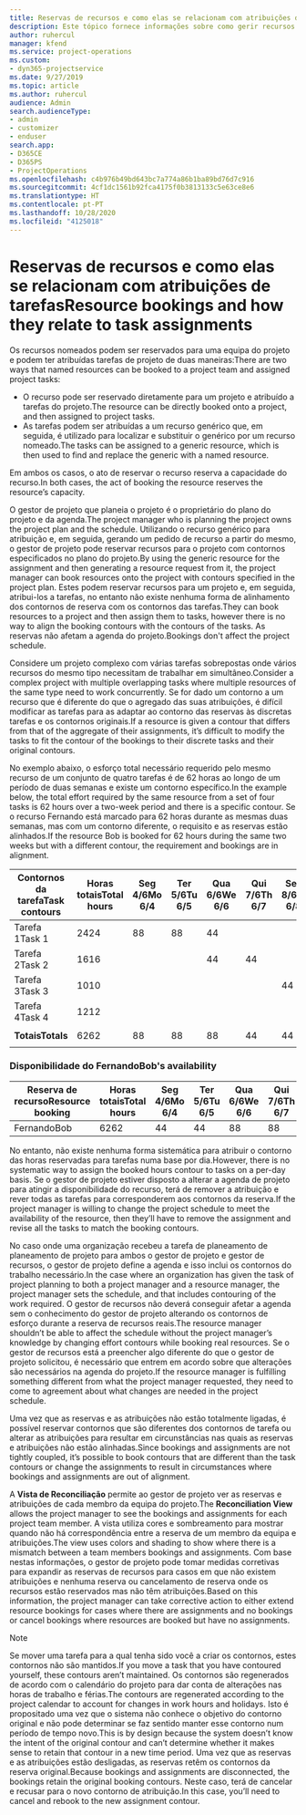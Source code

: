 ```yaml
---
title: Reservas de recursos e como elas se relacionam com atribuições de tarefas
description: Este tópico fornece informações sobre como gerir recursos nomeados, reservas de recursos e atribuições de tarefas e como se relacionam.
author: ruhercul
manager: kfend
ms.service: project-operations
ms.custom:
- dyn365-projectservice
ms.date: 9/27/2019
ms.topic: article
ms.author: ruhercul
audience: Admin
search.audienceType:
- admin
- customizer
- enduser
search.app:
- D365CE
- D365PS
- ProjectOperations
ms.openlocfilehash: c4b976b49bd643bc7a774a86b1ba89bd76d7c916
ms.sourcegitcommit: 4cf1dc1561b92fca4175f0b3813133c5e63ce8e6
ms.translationtype: HT
ms.contentlocale: pt-PT
ms.lasthandoff: 10/28/2020
ms.locfileid: "4125018"
---
```

# <a name="resource-bookings-and-how-they-relate-to-task-assignments"></a><span data-ttu-id="fee5b-103">Reservas de recursos e como elas se relacionam com atribuições de tarefas</span><span class="sxs-lookup"><span data-stu-id="fee5b-103">Resource bookings and how they relate to task assignments</span></span>


<span data-ttu-id="fee5b-104">Os recursos nomeados podem ser reservados para uma equipa do projeto e podem ter atribuídas tarefas de projeto de duas maneiras:</span><span class="sxs-lookup"><span data-stu-id="fee5b-104">There are two ways that named resources can be booked to a project team and assigned project tasks:</span></span>

- <span data-ttu-id="fee5b-105">O recurso pode ser reservado diretamente para um projeto e atribuído a tarefas do projeto.</span><span class="sxs-lookup"><span data-stu-id="fee5b-105">The resource can be directly booked onto a project, and then assigned to project tasks.</span></span>
- <span data-ttu-id="fee5b-106">As tarefas podem ser atribuídas a um recurso genérico que, em seguida, é utilizado para localizar e substituir o genérico por um recurso nomeado.</span><span class="sxs-lookup"><span data-stu-id="fee5b-106">The tasks can be assigned to a generic resource, which is then used to find and replace the generic with a named resource.</span></span> 

<span data-ttu-id="fee5b-107">Em ambos os casos, o ato de reservar o recurso reserva a capacidade do recurso.</span><span class="sxs-lookup"><span data-stu-id="fee5b-107">In both cases, the act of booking the resource reserves the resource’s capacity.</span></span>

<span data-ttu-id="fee5b-108">O gestor de projeto que planeia o projeto é o proprietário do plano do projeto e da agenda.</span><span class="sxs-lookup"><span data-stu-id="fee5b-108">The project manager who is planning the project owns the project plan and the schedule.</span></span> <span data-ttu-id="fee5b-109">Utilizando o recurso genérico para atribuição e, em seguida, gerando um pedido de recurso a partir do mesmo, o gestor de projeto pode reservar recursos para o projeto com contornos especificados no plano do projeto.</span><span class="sxs-lookup"><span data-stu-id="fee5b-109">By using the generic resource for the assignment and then generating a resource request from it, the project manager can book resources onto the project with contours specified in the project plan.</span></span> <span data-ttu-id="fee5b-110">Estes podem reservar recursos para um projeto e, em seguida, atribui-los a tarefas, no entanto não existe nenhuma forma de alinhamento dos contornos de reserva com os contornos das tarefas.</span><span class="sxs-lookup"><span data-stu-id="fee5b-110">They can book resources to a project and then assign them to tasks, however there is no way to align the booking contours with the contours of the tasks.</span></span> <span data-ttu-id="fee5b-111">As reservas não afetam a agenda do projeto.</span><span class="sxs-lookup"><span data-stu-id="fee5b-111">Bookings don't affect the project schedule.</span></span>

<span data-ttu-id="fee5b-112">Considere um projeto complexo com várias tarefas sobrepostas onde vários recursos do mesmo tipo necessitam de trabalhar em simultâneo.</span><span class="sxs-lookup"><span data-stu-id="fee5b-112">Consider a complex project with multiple overlapping tasks where multiple resources of the same type need to work concurrently.</span></span> <span data-ttu-id="fee5b-113">Se for dado um contorno a um recurso que é diferente do que o agregado das suas atribuições, é difícil modificar as tarefas para as adaptar ao contorno das reservas às discretas tarefas e os contornos originais.</span><span class="sxs-lookup"><span data-stu-id="fee5b-113">If a resource is given a contour that differs from that of the aggregate of their assignments, it’s difficult to modify the tasks to fit the contour of the bookings to their discrete tasks and their original contours.</span></span>

<span data-ttu-id="fee5b-114">No exemplo abaixo, o esforço total necessário requerido pelo mesmo recurso de um conjunto de quatro tarefas é de 62 horas ao longo de um período de duas semanas e existe um contorno específico.</span><span class="sxs-lookup"><span data-stu-id="fee5b-114">In the example below, the total effort required by the same resource from a set of four tasks is 62 hours over a two-week period and there is a specific contour.</span></span> <span data-ttu-id="fee5b-115">Se o recurso Fernando está marcado para 62 horas durante as mesmas duas semanas, mas com um contorno diferente, o requisito e as reservas estão alinhados.</span><span class="sxs-lookup"><span data-stu-id="fee5b-115">If the resource Bob is booked for 62 hours during the same two weeks but with a different contour, the requirement and bookings are in alignment.</span></span>

| <span data-ttu-id="fee5b-116">**Contornos da tarefa**</span><span class="sxs-lookup"><span data-stu-id="fee5b-116">**Task contours**</span></span>    | <span data-ttu-id="fee5b-117">**Horas totais**</span><span class="sxs-lookup"><span data-stu-id="fee5b-117">**Total hours**</span></span> | <span data-ttu-id="fee5b-118">Seg 4/6</span><span class="sxs-lookup"><span data-stu-id="fee5b-118">Mo 6/4</span></span> | <span data-ttu-id="fee5b-119">Ter 5/6</span><span class="sxs-lookup"><span data-stu-id="fee5b-119">Tu 6/5</span></span> | <span data-ttu-id="fee5b-120">Qua 6/6</span><span class="sxs-lookup"><span data-stu-id="fee5b-120">We 6/6</span></span> | <span data-ttu-id="fee5b-121">Qui 7/6</span><span class="sxs-lookup"><span data-stu-id="fee5b-121">Th 6/7</span></span> | <span data-ttu-id="fee5b-122">Sex 8/6</span><span class="sxs-lookup"><span data-stu-id="fee5b-122">Fr 6/8</span></span> | <span data-ttu-id="fee5b-123">Sáb 9/6</span><span class="sxs-lookup"><span data-stu-id="fee5b-123">Sa 6/9</span></span> | <span data-ttu-id="fee5b-124">Dom 10/6</span><span class="sxs-lookup"><span data-stu-id="fee5b-124">Su 6/10</span></span> | <span data-ttu-id="fee5b-125">Seg 11/6</span><span class="sxs-lookup"><span data-stu-id="fee5b-125">Mo 6/11</span></span> | <span data-ttu-id="fee5b-126">Ter 12/6</span><span class="sxs-lookup"><span data-stu-id="fee5b-126">Tu 6/12</span></span> | <span data-ttu-id="fee5b-127">Qua 6/13</span><span class="sxs-lookup"><span data-stu-id="fee5b-127">We 6/13</span></span> | <span data-ttu-id="fee5b-128">Qui 14/6</span><span class="sxs-lookup"><span data-stu-id="fee5b-128">Th 6/14</span></span> | <span data-ttu-id="fee5b-129">Sex 15/6</span><span class="sxs-lookup"><span data-stu-id="fee5b-129">Fr 6/15</span></span> |
|----------------------|-----------------|--------|--------|--------|--------|--------|--------|---------|---------|---------|---------|---------|---------|
| <span data-ttu-id="fee5b-130">Tarefa 1</span><span class="sxs-lookup"><span data-stu-id="fee5b-130">Task 1</span></span>               | <span data-ttu-id="fee5b-131">24</span><span class="sxs-lookup"><span data-stu-id="fee5b-131">24</span></span>              | <span data-ttu-id="fee5b-132">8</span><span class="sxs-lookup"><span data-stu-id="fee5b-132">8</span></span>      | <span data-ttu-id="fee5b-133">8</span><span class="sxs-lookup"><span data-stu-id="fee5b-133">8</span></span>      | <span data-ttu-id="fee5b-134">4</span><span class="sxs-lookup"><span data-stu-id="fee5b-134">4</span></span>      |        |        |        |         |         |         | <span data-ttu-id="fee5b-135">4</span><span class="sxs-lookup"><span data-stu-id="fee5b-135">4</span></span>       |         |         |
| <span data-ttu-id="fee5b-136">Tarefa 2</span><span class="sxs-lookup"><span data-stu-id="fee5b-136">Task 2</span></span>               | <span data-ttu-id="fee5b-137">16</span><span class="sxs-lookup"><span data-stu-id="fee5b-137">16</span></span>              |        |        | <span data-ttu-id="fee5b-138">4</span><span class="sxs-lookup"><span data-stu-id="fee5b-138">4</span></span>      | <span data-ttu-id="fee5b-139">4</span><span class="sxs-lookup"><span data-stu-id="fee5b-139">4</span></span>      |        |        |         | <span data-ttu-id="fee5b-140">8</span><span class="sxs-lookup"><span data-stu-id="fee5b-140">8</span></span>       |         |         |         |         |
| <span data-ttu-id="fee5b-141">Tarefa 3</span><span class="sxs-lookup"><span data-stu-id="fee5b-141">Task 3</span></span>               | <span data-ttu-id="fee5b-142">10</span><span class="sxs-lookup"><span data-stu-id="fee5b-142">10</span></span>              |        |        |        |        | <span data-ttu-id="fee5b-143">4</span><span class="sxs-lookup"><span data-stu-id="fee5b-143">4</span></span>      |        |         |         | <span data-ttu-id="fee5b-144">4</span><span class="sxs-lookup"><span data-stu-id="fee5b-144">4</span></span>       |         | <span data-ttu-id="fee5b-145">2</span><span class="sxs-lookup"><span data-stu-id="fee5b-145">2</span></span>       |         |
| <span data-ttu-id="fee5b-146">Tarefa 4</span><span class="sxs-lookup"><span data-stu-id="fee5b-146">Task 4</span></span>               | <span data-ttu-id="fee5b-147">12</span><span class="sxs-lookup"><span data-stu-id="fee5b-147">12</span></span>              |        |        |        |        |        |        |         |         |         | <span data-ttu-id="fee5b-148">4</span><span class="sxs-lookup"><span data-stu-id="fee5b-148">4</span></span>       |         | <span data-ttu-id="fee5b-149">8</span><span class="sxs-lookup"><span data-stu-id="fee5b-149">8</span></span>       |
|                      |                 |        |        |        |        |        |        |         |         |         |         |         |         |
| <span data-ttu-id="fee5b-150">**Totais**</span><span class="sxs-lookup"><span data-stu-id="fee5b-150">**Totals**</span></span>           | <span data-ttu-id="fee5b-151">62</span><span class="sxs-lookup"><span data-stu-id="fee5b-151">62</span></span>              | <span data-ttu-id="fee5b-152">8</span><span class="sxs-lookup"><span data-stu-id="fee5b-152">8</span></span>      | <span data-ttu-id="fee5b-153">8</span><span class="sxs-lookup"><span data-stu-id="fee5b-153">8</span></span>      | <span data-ttu-id="fee5b-154">8</span><span class="sxs-lookup"><span data-stu-id="fee5b-154">8</span></span>      | <span data-ttu-id="fee5b-155">4</span><span class="sxs-lookup"><span data-stu-id="fee5b-155">4</span></span>      | <span data-ttu-id="fee5b-156">4</span><span class="sxs-lookup"><span data-stu-id="fee5b-156">4</span></span>      |        |         | <span data-ttu-id="fee5b-157">8</span><span class="sxs-lookup"><span data-stu-id="fee5b-157">8</span></span>       | <span data-ttu-id="fee5b-158">4</span><span class="sxs-lookup"><span data-stu-id="fee5b-158">4</span></span>       | <span data-ttu-id="fee5b-159">8</span><span class="sxs-lookup"><span data-stu-id="fee5b-159">8</span></span>       | <span data-ttu-id="fee5b-160">2</span><span class="sxs-lookup"><span data-stu-id="fee5b-160">2</span></span>       | <span data-ttu-id="fee5b-161">8</span><span class="sxs-lookup"><span data-stu-id="fee5b-161">8</span></span>       |
|                      |                 |        |        |        |        |        |        |         |         |         |         |

### <a name="bobs-availability"></a><span data-ttu-id="fee5b-162">Disponibilidade do Fernando</span><span class="sxs-lookup"><span data-stu-id="fee5b-162">Bob's availability</span></span>
| <span data-ttu-id="fee5b-163">**Reserva de recurso**</span><span class="sxs-lookup"><span data-stu-id="fee5b-163">**Resource   booking**</span></span> | <span data-ttu-id="fee5b-164">**Horas totais**</span><span class="sxs-lookup"><span data-stu-id="fee5b-164">**Total hours**</span></span> | <span data-ttu-id="fee5b-165">Seg 4/6</span><span class="sxs-lookup"><span data-stu-id="fee5b-165">Mo 6/4</span></span> | <span data-ttu-id="fee5b-166">Ter 5/6</span><span class="sxs-lookup"><span data-stu-id="fee5b-166">Tu 6/5</span></span> | <span data-ttu-id="fee5b-167">Qua 6/6</span><span class="sxs-lookup"><span data-stu-id="fee5b-167">We 6/6</span></span> | <span data-ttu-id="fee5b-168">Qui 7/6</span><span class="sxs-lookup"><span data-stu-id="fee5b-168">Th 6/7</span></span> | <span data-ttu-id="fee5b-169">Sex 8/6</span><span class="sxs-lookup"><span data-stu-id="fee5b-169">Fr 6/8</span></span> | <span data-ttu-id="fee5b-170">Sáb 9/6</span><span class="sxs-lookup"><span data-stu-id="fee5b-170">Sa 6/9</span></span> | <span data-ttu-id="fee5b-171">Dom 10/6</span><span class="sxs-lookup"><span data-stu-id="fee5b-171">Su 6/10</span></span> | <span data-ttu-id="fee5b-172">Seg 11/6</span><span class="sxs-lookup"><span data-stu-id="fee5b-172">Mo 6/11</span></span> | <span data-ttu-id="fee5b-173">Ter 12/6</span><span class="sxs-lookup"><span data-stu-id="fee5b-173">Tu 6/12</span></span> | <span data-ttu-id="fee5b-174">Qua 6/13</span><span class="sxs-lookup"><span data-stu-id="fee5b-174">We 6/13</span></span> | <span data-ttu-id="fee5b-175">Qui 14/6</span><span class="sxs-lookup"><span data-stu-id="fee5b-175">Th 6/14</span></span> | <span data-ttu-id="fee5b-176">Sex 15/6</span><span class="sxs-lookup"><span data-stu-id="fee5b-176">Fr 6/15</span></span> |
|------------------------|-----------------|--------|--------|--------|--------|--------|--------|---------|---------|---------|---------|---------|---------|
| <span data-ttu-id="fee5b-177">Fernando</span><span class="sxs-lookup"><span data-stu-id="fee5b-177">Bob</span></span>                    | <span data-ttu-id="fee5b-178">62</span><span class="sxs-lookup"><span data-stu-id="fee5b-178">62</span></span>              | <span data-ttu-id="fee5b-179">4</span><span class="sxs-lookup"><span data-stu-id="fee5b-179">4</span></span>      | <span data-ttu-id="fee5b-180">4</span><span class="sxs-lookup"><span data-stu-id="fee5b-180">4</span></span>      | <span data-ttu-id="fee5b-181">8</span><span class="sxs-lookup"><span data-stu-id="fee5b-181">8</span></span>      | <span data-ttu-id="fee5b-182">8</span><span class="sxs-lookup"><span data-stu-id="fee5b-182">8</span></span>      | <span data-ttu-id="fee5b-183">8</span><span class="sxs-lookup"><span data-stu-id="fee5b-183">8</span></span>      |        |         | <span data-ttu-id="fee5b-184">4</span><span class="sxs-lookup"><span data-stu-id="fee5b-184">4</span></span>       | <span data-ttu-id="fee5b-185">4</span><span class="sxs-lookup"><span data-stu-id="fee5b-185">4</span></span>       | <span data-ttu-id="fee5b-186">8</span><span class="sxs-lookup"><span data-stu-id="fee5b-186">8</span></span>       | <span data-ttu-id="fee5b-187">8</span><span class="sxs-lookup"><span data-stu-id="fee5b-187">8</span></span>       | <span data-ttu-id="fee5b-188">6</span><span class="sxs-lookup"><span data-stu-id="fee5b-188">6</span></span>       |

<span data-ttu-id="fee5b-189">No entanto, não existe nenhuma forma sistemática para atribuir o contorno das horas reservadas para tarefas numa base por dia.</span><span class="sxs-lookup"><span data-stu-id="fee5b-189">However, there is no systematic way to assign the booked hours contour to tasks on a per-day basis.</span></span> <span data-ttu-id="fee5b-190">Se o gestor de projeto estiver disposto a alterar a agenda de projeto para atingir a disponibilidade do recurso, terá de remover a atribuição e rever todas as tarefas para corresponderem aos contornos da reserva.</span><span class="sxs-lookup"><span data-stu-id="fee5b-190">If the project manager is willing to change the project schedule to meet the availability of the resource, then they’ll have to remove the assignment and revise all the tasks to match the booking contours.</span></span>

<span data-ttu-id="fee5b-191">No caso onde uma organização recebeu a tarefa de planeamento de planeamento de projeto para ambos o gestor de projeto e gestor de recursos, o gestor de projeto define a agenda e isso inclui os contornos do trabalho necessário.</span><span class="sxs-lookup"><span data-stu-id="fee5b-191">In the case where an organization has given the task of project planning to both a project manager and a resource manager, the project manager sets the schedule, and that includes contouring of the work required.</span></span> <span data-ttu-id="fee5b-192">O gestor de recursos não deverá conseguir afetar a agenda sem o conhecimento do gestor de projeto alterando os contornos de esforço durante a reserva de recursos reais.</span><span class="sxs-lookup"><span data-stu-id="fee5b-192">The resource manager shouldn’t be able to affect the schedule without the project manager’s knowledge by changing effort contours while booking real resources.</span></span> <span data-ttu-id="fee5b-193">Se o gestor de recursos está a preencher algo diferente do que o gestor de projeto solicitou, é necessário que entrem em acordo sobre que alterações são necessários na agenda do projeto.</span><span class="sxs-lookup"><span data-stu-id="fee5b-193">If the resource manager is fulfilling something different from what the project manager requested, they need to come to agreement about what changes are needed in the project schedule.</span></span>

<span data-ttu-id="fee5b-194">Uma vez que as reservas e as atribuições não estão totalmente ligadas, é possível reservar contornos que são diferentes dos contornos de tarefa ou alterar as atribuições para resultar em circunstâncias nas quais as reservas e atribuições não estão alinhadas.</span><span class="sxs-lookup"><span data-stu-id="fee5b-194">Since bookings and assignments are not tightly coupled, it’s possible to book contours that are different than the task contours or change the assignments to result in circumstances where bookings and assignments are out of alignment.</span></span>

<span data-ttu-id="fee5b-195">A **Vista de Reconciliação** permite ao gestor de projeto ver as reservas e atribuições de cada membro da equipa do projeto.</span><span class="sxs-lookup"><span data-stu-id="fee5b-195">The **Reconciliation View** allows the project manager to see the bookings and assignments for each project team member.</span></span> <span data-ttu-id="fee5b-196">A vista utiliza cores e sombreamento para mostrar quando não há correspondência entre a reserva de um membro da equipa e atribuições.</span><span class="sxs-lookup"><span data-stu-id="fee5b-196">The view uses colors and shading to show where there is a mismatch between a team members bookings and assignments.</span></span> <span data-ttu-id="fee5b-197">Com base nestas informações, o gestor de projeto pode tomar medidas corretivas para expandir as reservas de recursos para casos em que não existem atribuições e nenhuma reserva ou cancelamento de reserva onde os recursos estão reservados mas não têm atribuições.</span><span class="sxs-lookup"><span data-stu-id="fee5b-197">Based on this information, the project manager can take corrective action to either extend resource bookings for cases where there are assignments and no bookings or cancel bookings where resources are booked but have no assignments.</span></span>

> [!NOTE]
> <span data-ttu-id="fee5b-198">Se mover uma tarefa para a qual tenha sido você a criar os contornos, estes contornos não são mantidos.</span><span class="sxs-lookup"><span data-stu-id="fee5b-198">If you move a task that you have contoured yourself, these contours aren’t maintained.</span></span> <span data-ttu-id="fee5b-199">Os contornos são regenerados de acordo com o calendário do projeto para dar conta de alterações nas horas de trabalho e férias.</span><span class="sxs-lookup"><span data-stu-id="fee5b-199">The contours are regenerated according to the project calendar to account for changes in work hours and holidays.</span></span> <span data-ttu-id="fee5b-200">Isto é propositado uma vez que o sistema não conhece o objetivo do contorno original e não pode determinar se faz sentido manter esse contorno num período de tempo novo.</span><span class="sxs-lookup"><span data-stu-id="fee5b-200">This is by design because the system doesn’t know the intent of the original contour and can’t determine whether it makes sense to retain that contour in a new time period.</span></span> <span data-ttu-id="fee5b-201">Uma vez que as reservas e as atribuições estão desligadas, as reservas retêm os contornos da reserva original.</span><span class="sxs-lookup"><span data-stu-id="fee5b-201">Because bookings and assignments are disconnected, the bookings retain the original booking contours.</span></span> <span data-ttu-id="fee5b-202">Neste caso, terá de cancelar e recusar para o novo contorno de atribuição.</span><span class="sxs-lookup"><span data-stu-id="fee5b-202">In this case, you’ll need to cancel and rebook to the new assignment contour.</span></span>

